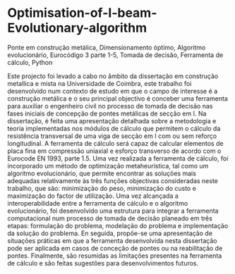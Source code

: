 # Optimisation-of-I-beam-Evolutionary-algorithm
Ponte em construção metálica, Dimensionamento óptimo, Algoritmo evolucionário, Eurocódigo 3 parte 1-5, Tomada de decisão, Ferramenta de cálculo, Python

Este projecto foi levado a cabo no âmbito da dissertação em construção metallica e mista na Universidade de Coimbra,
este trabalho foi desenvolvido num contexto de estudo em que o campo de
interesse é a construção metálica e o seu principal objectivo é conceber uma ferramenta para
auxiliar o engenheiro civil no processo de tomada de decisão nas fases iniciais de concepção de
pontes metálicas de secção em I.
Na dissertação, é feita uma apresentação detalhada sobre a metodologia e teoria implementadas nos módulos
de cálculo que permitem o cálculo da resistência transversal de uma viga de secção em I com ou
sem reforço longitudinal. A ferramenta de cálculo será capaz de calcular elementos de placa fina
em compressão uniaxial e esforço transverso de acordo com o Eurocode EN 1993, parte 1.5.
Uma vez realizada a ferramenta de cálculo, foi incorporado um método de optimização metaheurística,
tal como um algoritmo evolucionário, que permite encontrar as soluções mais adequadas
relativamente às três funções objectivas consideradas neste trabalho, que são: minimização do
peso, minimização do custo e maximização do factor de utilização.
Uma vez alcançada a interoperabilidade entre a ferramenta de cálculo e o algoritmo evolucionário,
foi desenvolvido uma estrutura para integrar a ferramenta computacional num processo de
tomada de decisão planeado em três etapas: formulação do problema, modelação do problema e
implementação da solução do problema.
En seguida, propõe-se uma apresentação de situações práticas em que a ferramenta desenvolvida
nesta dissertação pode ser aplicada em casos de conceção de pontes ou na reabilitação de
pontes.
Finalmente, são resumidas as limitações presentes na ferramenta de cálculo e são feitas sugestões
para desenvolvimentos futuros.
